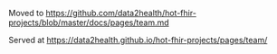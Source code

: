 Moved to https://github.com/data2health/hot-fhir-projects/blob/master/docs/pages/team.md

Served at https://data2health.github.io/hot-fhir-projects/pages/team/